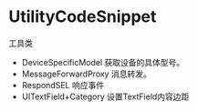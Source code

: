 # UtilityCodeSnippet
工具类

- DeviceSpecificModel  获取设备的具体型号。
- MessageForwardProxy 消息转发。
- RespondSEL 响应事件
- UITextField+Category 设置TextField内容边距